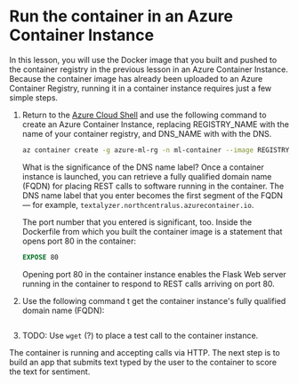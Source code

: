 # Run the container in an Azure Container Instance

In this lesson, you will use the Docker image that you built and pushed to the container registry in the previous lesson in an Azure Container Instance. Because the container image has already been uploaded to an Azure Container Registry, running it in a container instance requires just a few simple steps.

1. Return to the [Azure Cloud Shell](https://shell.azure.com) and use the following command to create an Azure Container Instance, replacing REGISTRY_NAME with the name of your container registry, and DNS_NAME with with the DNS.

	```bash
	az container create -g azure-ml-rg -n ml-container --image REGISTRY_NAME.azurecr.io/text-analytics-server --dns-name-label DNS_NAME --ports 80 --ip-address public
	``` 

	What is the significance of the DNS name label? Once a container instance is launched, you can retrieve a fully qualified domain name (FQDN) for placing REST calls to software running in the container. The DNS name label that you enter becomes the first segment of the FQDN — for example, ```textalyzer.northcentralus.azurecontainer.io```.

	The port number that you entered is significant, too. Inside the Dockerfile from which you built the container image is a statement that opens port 80 in the container:

	```dockerfile
	EXPOSE 80
	```

	Opening port 80 in the container instance enables the Flask Web server running in the container to respond to REST calls arriving on port 80.

1. Use the following command t get the container instance's fully qualified domain name (FQDN):

	```bash

	```

1. TODO: Use `wget` (?) to place a test call to the container instance.

The container is running and accepting calls via HTTP. The next step is to build an app that submits text typed by the user to the container to score the text for sentiment.